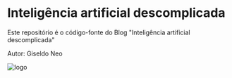 # Inteligência artificial descomplicada

Este repositório é o código-fonte do Blog "Inteligência artificial descomplicada"

Autor: Giseldo Neo

![logo](avatar-icon.png.png)

